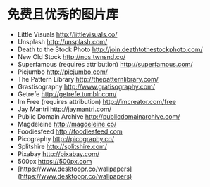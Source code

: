# 免费且优秀的图片库

- Little Visuals http://littlevisuals.co/
- Unsplash http://unsplash.com/
- Death to the Stock Photo http://join.deathtothestockphoto.com/
- New Old Stock http://nos.twnsnd.co/
- Superfamous (requires attribution) http://superfamous.com/
- Picjumbo http://picjumbo.com/
- The Pattern Library http://thepatternlibrary.com/
- Grastisography http://www.gratisography.com/
- Getrefe http://getrefe.tumblr.com/
- Im Free (requires attribution) http://imcreator.com/free
- Jay Mantri http://jaymantri.com/
- Public Domain Archive http://publicdomainarchive.com/
- Magdeleine http://magdeleine.co/
- Foodiesfeed http://foodiesfeed.com
- Picography http://picography.co/
- Splitshire http://splitshire.com/
- Pixabay http://pixabay.com/
- 500px https://500px.com
- [https://www.desktoppr.co/wallpapers](https://www.desktoppr.co/wallpapers)
